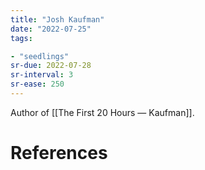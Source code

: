 ```yaml
---
title: "Josh Kaufman"
date: "2022-07-25"
tags:

- "seedlings"
sr-due: 2022-07-28
sr-interval: 3
sr-ease: 250
---
```


Author of [[The First 20 Hours — Kaufman]].

# References
